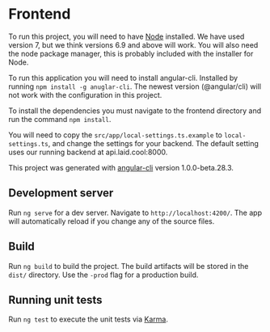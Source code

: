 # Frontend
To run this project, you will need to have [Node](https://nodejs.org/en/) installed. We have used version 7, but we think versions 6.9 and above will work. You will also need the node package manager, this is probably included with the installer for Node.

To run this application you will need to install angular-cli. Installed by running `npm install -g anuglar-cli`. The newest version (@angular/cli) will not work with the configuration in this project.

To install the dependencies you must navigate to the frontend directory and run the command `npm install`.

You will need to copy the `src/app/local-settings.ts.example` to `local-settings.ts`, and change the settings for your backend. The default setting uses our running backend at api.laid.cool:8000. 

This project was generated with [angular-cli](https://github.com/angular/angular-cli) version 1.0.0-beta.28.3.

## Development server
Run `ng serve` for a dev server. Navigate to `http://localhost:4200/`. The app will automatically reload if you change any of the source files.

## Build

Run `ng build` to build the project. The build artifacts will be stored in the `dist/` directory. Use the `-prod` flag for a production build.

## Running unit tests

Run `ng test` to execute the unit tests via [Karma](https://karma-runner.github.io).

